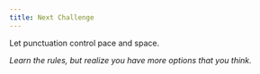 ```yaml
---
title: Next Challenge
---
```


Let punctuation control pace and space.

_Learn the rules, but realize you have more options that you think._
